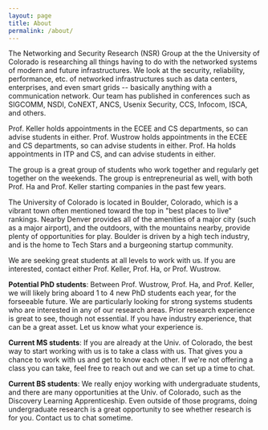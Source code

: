 ```yaml
---
layout: page
title: About
permalink: /about/
---
```


The Networking and Security Research (NSR) Group at the the University of Colorado is researching all things having to do with the networked systems of modern and future infrastructures. We look at the security, reliability, performance, etc. of networked infrastructures such as data centers, enterprises, and even smart grids -- basically anything with a communication network.  Our team has published in conferences such as SIGCOMM, NSDI, CoNEXT, ANCS, Usenix Security, CCS, Infocom, ISCA, and others.  

Prof. Keller holds appointments in the ECEE and CS departments, so can advise students in either. Prof. Wustrow holds appointments in the ECEE and CS departments, so can advise students in either.  Prof. Ha holds appointments in ITP and CS, and can advise students in either.

The group is a great group of students who work together and regularly get together on the weekends.  The group is entrepreneurial as well, with both Prof. Ha and Prof. Keller starting companies in the past few years.

The University of Colorado is located in Boulder, Colorado, which is a vibrant town often mentioned toward the top in "best places to live" rankings. Nearby Denver provides all of the amenities of a major city (such as a major airport), and the outdoors, with the mountains nearby, provide plenty of opportunities for play.  Boulder is driven by a high tech industry, and is the home to Tech Stars and a burgeoning startup community.

We are seeking great students at all levels to work with us.  If you are interested, contact either Prof. Keller, Prof. Ha, or Prof. Wustrow.  

**Potential PhD students**: Between Prof. Wustrow, Prof. Ha, and Prof. Keller, we will likely bring aboard  1 to 4 new PhD students each year, for the forseeable future.  We are particularly looking for strong systems students who are interested in any of our research areas.  Prior research experience is great to see, though not essential.  If you have industry experience, that can be a great asset.  Let us know what your experience is.  

**Current MS students**: If you are already at the Univ. of Colorado, the best way to start working with us is to take a class with us.  That gives you a chance to work with us and get to know each other.  If we're not offering a class you can take, feel free to reach out and we can set up a time to chat.

**Current BS students**:  We really enjoy working with undergraduate students, and there are many opportunities at the Univ. of Colorado, such as the Discovery Learning Apprenticeship.  Even outside of those programs, doing undergraduate research is a great opportunity to see whether research is for you.  Contact us to chat sometime.
